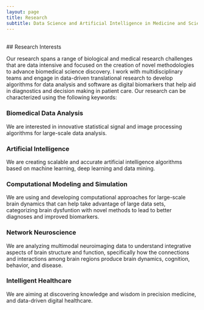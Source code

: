 ```yaml
---
layout: page
title: Research
subtitle: Data Science and Artificial Intelligence in Medicine and Science (AIMS)
---
```

<br />
## Research Interests

Our research spans a range of biological and medical research challenges that are data intensive and focused on the creation of novel methodologies to advance biomedical science discovery. I work with multidisciplinary teams and engage in data-driven translational research to develop algorithms for data analysis and software as digital biomarkers that help aid in diagnostics and decision making in patient care. 
Our research can be characterized using the following keywords: 
### Biomedical Data Analysis 
We are interested in innovative statistical signal and image processing algorithms for large-scale data analysis. 
### Artificial Intelligence
We are creating scalable and accurate artificial intelligence algorithms based on machine learning, deep learning and data mining. 
### Computational Modeling and Simulation
We are using and developing computational approaches for large-scale brain dynamics that can help take advantage of large data sets, categorizing brain dysfuntion with novel methods to lead to better diagnoses and improved biomarkers.
### Network Neuroscience
We are analyzing multimodal neuroimaging data to understand integrative aspects of brain structure and function, specifically how the connections and interactions among brain regions produce brain dynamics, cognition, behavior, and disease.
### Intelligent Healthcare
We are aiming at discovering knowledge and wisdom in precision medicine, and data-driven digital healthcare.


